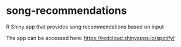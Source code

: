 # song-recommendations
R Shiny app that provides song recommendations based on input

The app can be accessed here: https://redcloud.shinyapps.io/spotify/
